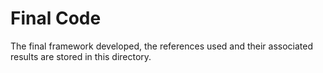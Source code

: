 # Final Code

The final framework developed, the references used and their associated results are stored in this directory.

